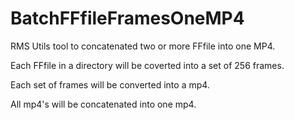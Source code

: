 # BatchFFfileFramesOneMP4
RMS Utils tool to concatenated two or more FFfile into one MP4.

Each FFfile in a directory will be coverted into a set of 256 frames.

Each set of frames will be converted into a mp4.

All mp4's will be concatenated into one mp4.

